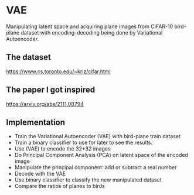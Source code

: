 # VAE
Manipulating latent space and acquiring plane images from CIFAR-10 bird-plane dataset with encoding-decoding being done by Variational Autoencoder.

## The dataset
https://www.cs.toronto.edu/~kriz/cifar.html

## The paper I got inspired
https://arxiv.org/abs/2111.08794

## Implementation
- Train the Variational Autoencoder (VAE) with bird-plane train dataset
- Train a binary classifier to use for later to see the results.
- Use (VAE) to encode the 32*32 images
- Do Principal Component Analysis (PCA) on latent space of the encoded image
- Manipulate the principal component: add or subtract a real number
- Decode with the VAE
- Use binary classifier to classify the new manipulated dataset
- Compare the ratios of planes to birds
